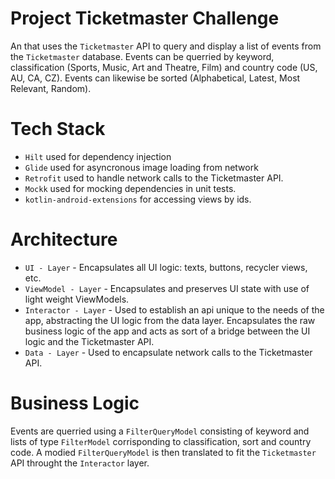 # Project Ticketmaster Challenge

An that uses the `Ticketmaster` API to query and display a list of events from the `Ticketmaster` database. Events can be querried by keyword, classification (Sports, Music, Art and Theatre, Film) 
and country code (US, AU, CA, CZ). Events can likewise be sorted (Alphabetical, Latest, Most Relevant, Random).

# Tech Stack

- `Hilt` used for dependency injection
- `Glide` used for asyncronous image loading from network
- `Retrofit` used to handle network calls to the Ticketmaster API. 
- `Mockk` used for mocking dependencies in unit tests.
- `kotlin-android-extensions` for accessing views by ids.

# Architecture

- `UI - Layer` - Encapsulates all UI logic: texts, buttons, recycler views, etc. 
- `ViewModel - Layer` - Encapsulates and preserves UI state with use of light weight ViewModels. 
- `Interactor - Layer` - Used to establish an api unique to the needs of the app, abstracting the UI logic from the data layer. 
Encapsulates the raw business logic of the app and acts as sort of a bridge between the UI logic and the Ticketmaster API.
- `Data - Layer` - Used to encapsulate network calls to the Ticketmaster API.

# Business Logic

Events are querried using a `FilterQueryModel` consisting of keyword and lists of type `FilterModel` corrisponding to classification, sort and country code. 
A modied `FilterQueryModel` is then translated to fit the `Ticketmaster` API throught the `Interactor` layer.
